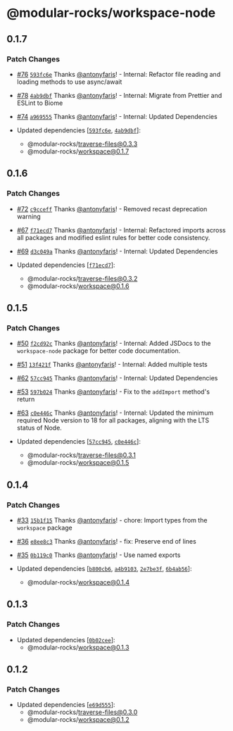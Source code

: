 # @modular-rocks/workspace-node

## 0.1.7

### Patch Changes

- [#76](https://github.com/modular-rocks/slimfast-turbo/pull/76) [`593fc6e`](https://github.com/modular-rocks/slimfast-turbo/commit/593fc6e2fb69d7123c88b6f9d035c14fe374c1a7) Thanks [@antonyfaris](https://github.com/antonyfaris)! - Internal: Refactor file reading and loading methods to use async/await

- [#78](https://github.com/modular-rocks/slimfast-turbo/pull/78) [`4ab9dbf`](https://github.com/modular-rocks/slimfast-turbo/commit/4ab9dbf21441121312b3eccca50dbcf2455b0195) Thanks [@antonyfaris](https://github.com/antonyfaris)! - Internal: Migrate from Prettier and ESLint to Biome

- [#74](https://github.com/modular-rocks/slimfast-turbo/pull/74) [`a969555`](https://github.com/modular-rocks/slimfast-turbo/commit/a96955513bcbe1957001357ce1e665b556080946) Thanks [@antonyfaris](https://github.com/antonyfaris)! - Internal: Updated Dependencies

- Updated dependencies [[`593fc6e`](https://github.com/modular-rocks/slimfast-turbo/commit/593fc6e2fb69d7123c88b6f9d035c14fe374c1a7), [`4ab9dbf`](https://github.com/modular-rocks/slimfast-turbo/commit/4ab9dbf21441121312b3eccca50dbcf2455b0195)]:
  - @modular-rocks/traverse-files@0.3.3
  - @modular-rocks/workspace@0.1.7

## 0.1.6

### Patch Changes

- [#72](https://github.com/modular-rocks/slimfast-turbo/pull/72) [`c9cceff`](https://github.com/modular-rocks/slimfast-turbo/commit/c9ccefff0cf1a593f1fce53b93ce897bf794f722) Thanks [@antonyfaris](https://github.com/antonyfaris)! - Removed recast deprecation warning

- [#67](https://github.com/modular-rocks/slimfast-turbo/pull/67) [`f71ecd7`](https://github.com/modular-rocks/slimfast-turbo/commit/f71ecd702553ba853e723efbe351ed1ae36a3ba4) Thanks [@antonyfaris](https://github.com/antonyfaris)! - Internal: Refactored imports across all packages and modified eslint rules for better code consistency.

- [#69](https://github.com/modular-rocks/slimfast-turbo/pull/69) [`d3c049a`](https://github.com/modular-rocks/slimfast-turbo/commit/d3c049a43f23a6b3198dea236a5549164e21a617) Thanks [@antonyfaris](https://github.com/antonyfaris)! - Internal: Updated Dependencies

- Updated dependencies [[`f71ecd7`](https://github.com/modular-rocks/slimfast-turbo/commit/f71ecd702553ba853e723efbe351ed1ae36a3ba4)]:
  - @modular-rocks/traverse-files@0.3.2
  - @modular-rocks/workspace@0.1.6

## 0.1.5

### Patch Changes

- [#50](https://github.com/modular-rocks/slimfast-turbo/pull/50) [`f2cd92c`](https://github.com/modular-rocks/slimfast-turbo/commit/f2cd92cf2ac340615cde7d884c74ae3275372b43) Thanks [@antonyfaris](https://github.com/antonyfaris)! - Internal: Added JSDocs to the `workspace-node` package for better code documentation.

- [#51](https://github.com/modular-rocks/slimfast-turbo/pull/51) [`13f421f`](https://github.com/modular-rocks/slimfast-turbo/commit/13f421fd4ff5a942637bb874cd2b247471bba981) Thanks [@antonyfaris](https://github.com/antonyfaris)! - Internal: Added multiple tests

- [#62](https://github.com/modular-rocks/slimfast-turbo/pull/62) [`57cc945`](https://github.com/modular-rocks/slimfast-turbo/commit/57cc945aad834954af4626c45e0d039335617676) Thanks [@antonyfaris](https://github.com/antonyfaris)! - Internal: Updated Dependencies

- [#53](https://github.com/modular-rocks/slimfast-turbo/pull/53) [`597b024`](https://github.com/modular-rocks/slimfast-turbo/commit/597b02401d9f7c3fe595dc0aa2e6ccc498994ef7) Thanks [@antonyfaris](https://github.com/antonyfaris)! - Fix to the `addImport` method's return

- [#63](https://github.com/modular-rocks/slimfast-turbo/pull/63) [`c0e446c`](https://github.com/modular-rocks/slimfast-turbo/commit/c0e446cd0fb4f82439038a3c054bb9d94df85dc7) Thanks [@antonyfaris](https://github.com/antonyfaris)! - Internal: Updated the minimum required Node version to 18 for all packages, aligning with the LTS status of Node.

- Updated dependencies [[`57cc945`](https://github.com/modular-rocks/slimfast-turbo/commit/57cc945aad834954af4626c45e0d039335617676), [`c0e446c`](https://github.com/modular-rocks/slimfast-turbo/commit/c0e446cd0fb4f82439038a3c054bb9d94df85dc7)]:
  - @modular-rocks/traverse-files@0.3.1
  - @modular-rocks/workspace@0.1.5

## 0.1.4

### Patch Changes

- [#33](https://github.com/modular-rocks/slimfast-turbo/pull/33) [`15b1f15`](https://github.com/modular-rocks/slimfast-turbo/commit/15b1f1505bb79ca941ee3a96236c01512a1a7b30) Thanks [@antonyfaris](https://github.com/antonyfaris)! - chore: Import types from the `workspace` package

- [#36](https://github.com/modular-rocks/slimfast-turbo/pull/36) [`e8ee8c3`](https://github.com/modular-rocks/slimfast-turbo/commit/e8ee8c33a1fd3884173e57218d14ab8f90c56161) Thanks [@antonyfaris](https://github.com/antonyfaris)! - fix: Preserve end of lines

- [#35](https://github.com/modular-rocks/slimfast-turbo/pull/35) [`0b119c0`](https://github.com/modular-rocks/slimfast-turbo/commit/0b119c003fb1224fbdcf710b9c0da8c704e05dbd) Thanks [@antonyfaris](https://github.com/antonyfaris)! - Use named exports

- Updated dependencies [[`b800cb6`](https://github.com/modular-rocks/slimfast-turbo/commit/b800cb6aecf96f12cab16cf2eb836c7236de3b79), [`a4b9103`](https://github.com/modular-rocks/slimfast-turbo/commit/a4b91033833d44850b6fca1325842f31612af119), [`2e7be3f`](https://github.com/modular-rocks/slimfast-turbo/commit/2e7be3f251b4e3cc9cf21d30f1cb3660b3e71a2d), [`6b4ab56`](https://github.com/modular-rocks/slimfast-turbo/commit/6b4ab56f0d4037a41f2310caaad6e07c7fccc0c0)]:
  - @modular-rocks/workspace@0.1.4

## 0.1.3

### Patch Changes

- Updated dependencies [[`0b02cee`](https://github.com/modular-rocks/slimfast-turbo/commit/0b02cee72088fff05f69c6907a987ddc79d2398e)]:
  - @modular-rocks/workspace@0.1.3

## 0.1.2

### Patch Changes

- Updated dependencies [[`e69d555`](https://github.com/modular-rocks/slimfast-turbo/commit/e69d55551e0e459ec3917dd0bf28ed4f390b7c46)]:
  - @modular-rocks/traverse-files@0.3.0
  - @modular-rocks/workspace@0.1.2
